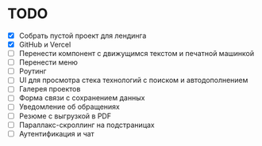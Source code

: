 # TODO

- [x] Собрать пустой проект для лендинга
- [x] GitHub и Vercel
- [ ] Перенести компонент с движущимся текстом и печатной машинкой
- [ ] Перенести меню
- [ ] Роутинг
- [ ] UI для просмотра стека технологий с поиском и автодополнением
- [ ] Галерея проектов
- [ ] Форма связи с сохранением данных
- [ ] Уведомление об обращениях
- [ ] Резюме с выгрузкой в PDF
- [ ] Параллакс-скроллинг на подстраницах
- [ ] Аутентификация и чат
